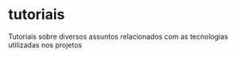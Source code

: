 # tutoriais
Tutoriais sobre diversos assuntos relacionados com as tecnologias utilizadas nos projetos
